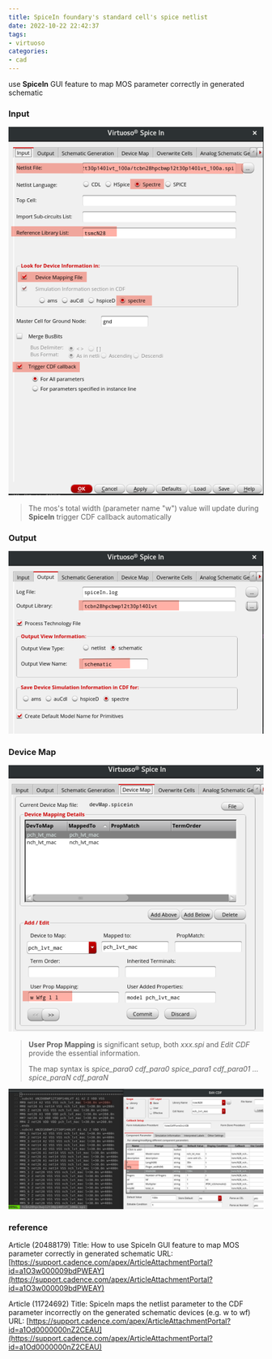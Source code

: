 ```yaml
---
title: SpiceIn foundary's standard cell's spice netlist
date: 2022-10-22 22:42:37
tags:
- virtuoso
categories:
- cad
---
```


use **SpiceIn** GUI feature to map MOS parameter correctly in generated schematic

### Input

![image-20221022224745955](SpiceIn-standardcellspi/image-20221022224745955.png)

> The mos's total width (parameter name "w") value will update during **SpiceIn** trigger CDF callback automatically

### Output

![image-20221022225143844](SpiceIn-standardcellspi/image-20221022225143844.png)

### Device Map

![image-20221022225224751](SpiceIn-standardcellspi/image-20221022225224751.png)

> **User Prop Mapping** is significant setup, both *xxx.spi* and *Edit CDF* provide the essential information.
>
> The map syntax is *spice_para0 cdf_para0 spice_para1 cdf_para01 ... spice_paraN cdf_paraN*

![image-20221022225742497](SpiceIn-standardcellspi/image-20221022225742497.png)



### reference

Article (20488179) Title: How to use SpiceIn GUI feature to map MOS parameter correctly in generated schematic
URL: [https://support.cadence.com/apex/ArticleAttachmentPortal?id=a1O3w000009bdPWEAY](https://support.cadence.com/apex/ArticleAttachmentPortal?id=a1O3w000009bdPWEAY)

Article (11724692) Title: SpiceIn maps the netlist parameter to the CDF parameter incorrectly on the generated schematic devices  (e.g. w to wf)
URL: [https://support.cadence.com/apex/ArticleAttachmentPortal?id=a1Od0000000nZ2CEAU](https://support.cadence.com/apex/ArticleAttachmentPortal?id=a1Od0000000nZ2CEAU)
